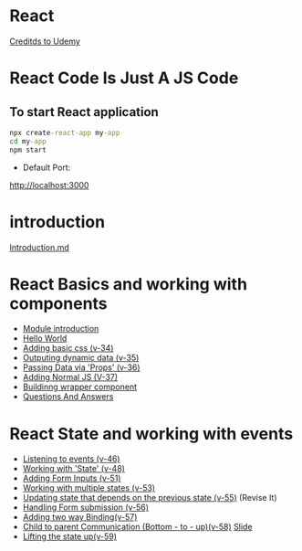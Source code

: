 # React

[Creditds to Udemy](https://www.udemy.com/course/react-the-complete-guide-incl-redux/learn/lecture/25595350#overview)

# React Code Is Just A JS Code

## To start React application

```cmd
npx create-react-app my-app
cd my-app
npm start
```

- Default Port:

[http://localhost:3000](http://localhost:3000)

# introduction

[Introduction.md](chapters/introduction.md)

# React Basics and working with components

- [Module introduction](chapters/section_1/module_introduction.md)
- [Hello World](chapters/section_1/hello_world.md)
- [Adding basic css (v-34)](chapters/section_1/adding_basic_css.md)
- [Outputing dynamic data (v-35)](chapters/section_1/adding_basic_css.md)
- [Passing Data via 'Props' (v-36)](chapters/section_1/adding_basic_css.md)
- [Adding Normal JS (V-37)](chapters/section_1/adding_basic_css.md)
- [Buildinng wrapper component](chapters/section_1/adding_basic_css.md)
- [Questions And Answers](chapters/section_1/q_and_a.md)

# React State and working with events

- [Listening to events (v-46)](chapters/section_4/event_listining.md)
- [Working with 'State' (v-48)](chapters/section_4/working_with_satate.md)
- [Adding Form Inputs (v-51)](chapters/section_4/adding_form_inputs.md)
- [Working with multiple states (v-53)](chapters/section_4/working_with_multiple_states.md)
- [Updating state that depends on the previous state (v-55)](chapters/section_4/updating_state.md) (Revise It)
- [Handling Form submission (v-56)]()
- [Adding two way Binding(v-57)](chapters/section_4/updating_state.md)
- [Child to parent Communication (Bottom - to - up)(v-58)](chapters/section_4/updating_state.md)
[Slide](images/states_slides_section_4.pdf)
- [Lifting the state up(v-59)](chapters/section_4/updating_state.md)